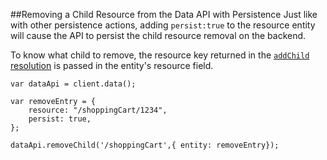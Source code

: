 ##Removing a Child Resource from the Data API with Persistence
Just like with other persistence actions, adding `persist:true` to the resource entity will cause the API to
persist the child resource removal on the backend.

To know what child to remove, the resource key returned in the
[`addChild` resolution](core_apis/data/children/storing.md) is passed in the entity's resource field.

```
var dataApi = client.data();

var removeEntry = {
    resource: "/shoppingCart/1234",
    persist: true,
};

dataApi.removeChild('/shoppingCart',{ entity: removeEntry});
```